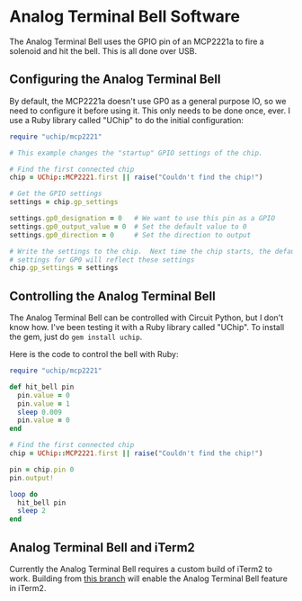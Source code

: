 # Analog Terminal Bell Software

The Analog Terminal Bell uses the GPIO pin of an MCP2221a to fire a solenoid
and hit the bell.  This is all done over USB.

## Configuring the Analog Terminal Bell

By default, the MCP2221a doesn't use GP0 as a general purpose IO, so we need to
configure it before using it.  This only needs to be done once, ever.  I use a
Ruby library called "UChip" to do the initial configuration:

```ruby
require "uchip/mcp2221"

# This example changes the "startup" GPIO settings of the chip.

# Find the first connected chip
chip = UChip::MCP2221.first || raise("Couldn't find the chip!")

# Get the GPIO settings
settings = chip.gp_settings

settings.gp0_designation = 0   # We want to use this pin as a GPIO
settings.gp0_output_value = 0  # Set the default value to 0
settings.gp0_direction = 0     # Set the direction to output

# Write the settings to the chip.  Next time the chip starts, the default
# settings for GP0 will reflect these settings
chip.gp_settings = settings
```

## Controlling the Analog Terminal Bell

The Analog Terminal Bell can be controlled with Circuit Python, but I don't
know how.  I've been testing it with a Ruby library called "UChip".  To install
the gem, just do `gem install uchip`.

Here is the code to control the bell with Ruby:

```ruby
require "uchip/mcp2221"

def hit_bell pin
  pin.value = 0
  pin.value = 1
  sleep 0.009
  pin.value = 0
end

# Find the first connected chip
chip = UChip::MCP2221.first || raise("Couldn't find the chip!")

pin = chip.pin 0
pin.output!

loop do
  hit_bell pin
  sleep 2
end
```

## Analog Terminal Bell and iTerm2

Currently the Analog Terminal Bell requires a custom build of iTerm2 to work.
Building from [this
branch](https://github.com/tenderlove/iTerm2/tree/analog-terminal-bell) will
enable the Analog Terminal Bell feature in iTerm2.
